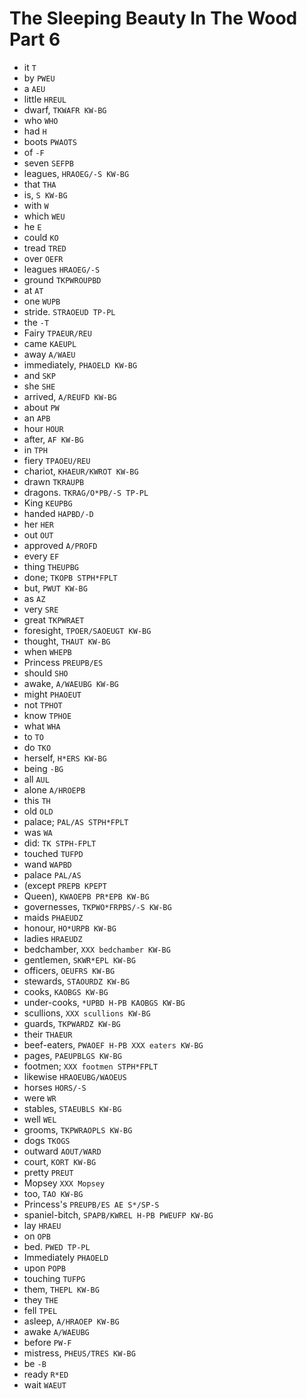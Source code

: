 # The Sleeping Beauty In The Wood Part 6

* it `T`
* by `PWEU`
* a `AEU`
* little `HREUL`
* dwarf, `TKWAFR KW-BG`
* who `WHO`
* had `H`
* boots `PWAOTS`
* of `-F`
* seven `SEFPB`
* leagues, `HRAOEG/-S KW-BG`
* that `THA`
* is, `S KW-BG`
* with `W`
* which `WEU`
* he `E`
* could `KO`
* tread `TRED`
* over `OEFR`
* leagues `HRAOEG/-S`
* ground `TKPWROUPBD`
* at `AT`
* one `WUPB`
* stride. `STRAOEUD TP-PL`
* the `-T`
* Fairy `TPAEUR/REU`
* came `KAEUPL`
* away `A/WAEU`
* immediately, `PHAOELD KW-BG`
* and `SKP`
* she `SHE`
* arrived, `A/REUFD KW-BG`
* about `PW`
* an `APB`
* hour `HOUR`
* after, `AF KW-BG`
* in `TPH`
* fiery `TPAOEU/REU`
* chariot, `KHAEUR/KWROT KW-BG`
* drawn `TKRAUPB`
* dragons. `TKRAG/O*PB/-S TP-PL`
* King `KEUPBG`
* handed `HAPBD/-D`
* her `HER`
* out `OUT`
* approved `A/PROFD`
* every `EF`
* thing `THEUPBG`
* done; `TKOPB STPH*FPLT`
* but, `PWUT KW-BG`
* as `AZ`
* very `SRE`
* great `TKPWRAET`
* foresight, `TPOER/SAOEUGT KW-BG`
* thought, `THAUT KW-BG`
* when `WHEPB`
* Princess `PREUPB/ES`
* should `SHO`
* awake, `A/WAEUBG KW-BG`
* might `PHAOEUT`
* not `TPHOT`
* know `TPHOE`
* what `WHA`
* to `TO`
* do `TKO`
* herself, `H*ERS KW-BG`
* being `-BG`
* all `AUL`
* alone `A/HROEPB`
* this `TH`
* old `OLD`
* palace; `PAL/AS STPH*FPLT`
* was `WA`
* did: `TK STPH-FPLT`
* touched `TUFPD`
* wand `WAPBD`
* palace `PAL/AS`
* (except `PREPB KPEPT`
* Queen), `KWAOEPB PR*EPB KW-BG`
* governesses, `TKPWO*FRPBS/-S KW-BG`
* maids `PHAEUDZ`
* honour, `HO*URPB KW-BG`
* ladies `HRAEUDZ`
* bedchamber, `XXX bedchamber KW-BG`
* gentlemen, `SKWR*EPL KW-BG`
* officers, `OEUFRS KW-BG`
* stewards, `STAOURDZ KW-BG`
* cooks, `KAOBGS KW-BG`
* under-cooks, `*UPBD H-PB KAOBGS KW-BG`
* scullions, `XXX scullions KW-BG`
* guards, `TKPWARDZ KW-BG`
* their `THAEUR`
* beef-eaters, `PWAOEF H-PB XXX eaters KW-BG`
* pages, `PAEUPBLGS KW-BG`
* footmen; `XXX footmen STPH*FPLT`
* likewise `HRAOEUBG/WAOEUS`
* horses `HORS/-S`
* were `WR`
* stables, `STAEUBLS KW-BG`
* well `WEL`
* grooms, `TKPWRAOPLS KW-BG`
* dogs `TKOGS`
* outward `AOUT/WARD`
* court, `KORT KW-BG`
* pretty `PREUT`
* Mopsey `XXX Mopsey`
* too, `TAO KW-BG`
* Princess's `PREUPB/ES AE S*/SP-S`
* spaniel-bitch, `SPAPB/KWREL H-PB PWEUFP KW-BG`
* lay `HRAEU`
* on `OPB`
* bed. `PWED TP-PL`
* Immediately `PHAOELD`
* upon `POPB`
* touching `TUFPG`
* them, `THEPL KW-BG`
* they `THE`
* fell `TPEL`
* asleep, `A/HRAOEP KW-BG`
* awake `A/WAEUBG`
* before `PW-F`
* mistress, `PHEUS/TRES KW-BG`
* be `-B`
* ready `R*ED`
* wait `WAEUT`

